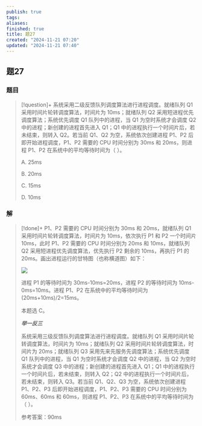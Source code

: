 ```yaml
---
publish: true
tags: 
aliases: 
finished: true
title: 题27
created: "2024-11-21 07:20"
updated: "2024-11-21 07:40"
---
```

## 题27
### 题目
> [!question]+
> 系统采用二级反馈队列调度算法进行进程调度。就绪队列 Q1 采用时间片轮转调度算法，时间片为 10ms；就绪队列 Q2 采用短进程优先调度算法；系统优先调度 Q1 队列中的进程，当 Q1 为空时系统才会调度 Q2 中的进程；新创建的进程首先进入 Q1；Q1 中的进程执行一个时间片后，若未结束，则转入 Q2。若当前 Q1、Q2 为空，系统依次创建进程 P1、P2 后即开始进程调度，P1、P2 需要的 CPU 时间分别为 30ms 和 20ms，则进程 P1、P2 在系统中的平均等待时间为（ ）。
> 
> A. 25ms
> 
> B. 20ms
> 
> C. 15ms
> 
> D. 10ms
### 解
> [!done]+
> P1、P2 需要的 CPU 时间分别为 30ms 和 20ms，就绪队列 Q1 采用时间片轮转调度算法，时间片为 10ms，依次执行 P1 和 P2 一个时间片 10ms，此时 P1、P2 需要的 CPU 时间分别为 20ms 和 10ms，就绪队列 Q2 采用短进程优先调度算法，优先执行 P2 剩余的 10ms，再执行 P1 的 20ms。画出进程运行的甘特图（也称横道图）如下：
> 
> ![](https://pic4.zhimg.com/v2-3e51a231f151e82d659de405d4e5ce95_r.jpg)
> 
> 进程 P1 的等待时间为 30ms-10ms=20ms，进程 P2 的等待时间为 10ms-0ms=10ms。进程 P1、P2 在系统中的平均等待时间为 (20ms+10ms)/2=15ms。
> 
> 本题选 C。
> 
> **_举一反三_**
> 
> 系统采用三级反馈队列调度算法进行进程调度。就绪队列 Q1 采用时间片轮转调度算法，时间片为 10ms；就绪队列 Q2 采用时间片轮转调度算法，时间片为 20ms；就绪队列 Q3 采用先来先服务先调度算法；系统优先调度 Q1 队列中的进程，当 Q1 为空时系统才会调度 Q2 中的进程，当 Q2 为空时系统才会调度 Q3 中的进程；新创建的进程首先进入 Q1；Q1 中的进程执行一个时间片后，若未结束，则转入 Q2；Q2 中的进程执行一个时间片后，若未结束，则转入 Q3。若当前 Q1、Q2、Q3 为空，系统依次创建进程 P1、P2、P3 后即开始进程调度，P1、P2、P3 需要的 CPU 时间分别为 60ms、60ms 和 60ms，则进程 P1、P2、P3 在系统中的平均等待时间为（ ）。
> 
> 参考答案：90ms